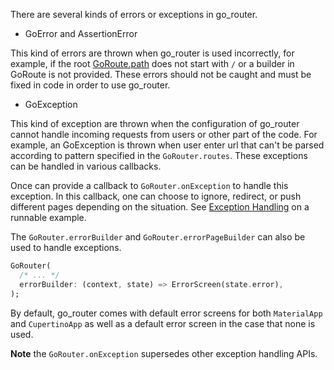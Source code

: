 There are several kinds of errors or exceptions in go_router.

- GoError and AssertionError

This kind of errors are thrown when go_router is used incorrectly, for example, if the root
[GoRoute.path](https://pub.dev/documentation/go_router/latest/go_router/GoRoute/path.html) does
not start with `/` or a builder in GoRoute is not provided. These errors should not be caught and
must be fixed in code in order to use go_router.

- GoException

This kind of exception are thrown when the configuration of go_router cannot handle incoming requests
from users or other part of the code. For example, an GoException is thrown when user enter url that
can't be parsed according to pattern specified in the `GoRouter.routes`. These exceptions can be
handled in various callbacks.

Once can provide a callback to `GoRouter.onException` to handle this exception. In this callback,
one can choose to ignore, redirect, or push different pages depending on the situation.
See [Exception Handling](https://github.com/flutter/packages/blob/main/packages/go_router/example/lib/exception_handling.dart)
on a runnable example.

The `GoRouter.errorBuilder` and `GoRouter.errorPageBuilder` can also be used to handle exceptions.

```dart
GoRouter(
  /* ... */
  errorBuilder: (context, state) => ErrorScreen(state.error),
);
```

By default, go_router comes with default error screens for both `MaterialApp`
and `CupertinoApp` as well as a default error screen in the case that none is
used.

**Note** the `GoRouter.onException` supersedes other exception handling APIs.
